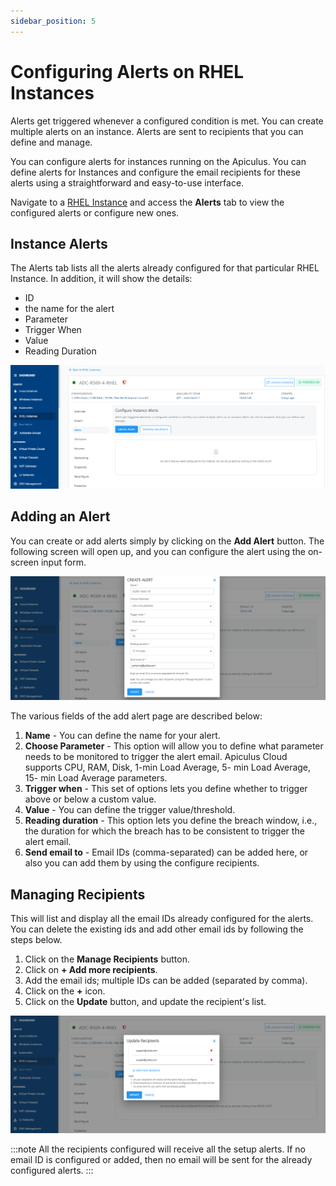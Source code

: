 ```yaml
---
sidebar_position: 5
---
```

# Configuring Alerts on RHEL Instances

Alerts get triggered whenever a configured condition is met. You can create multiple alerts on an instance. Alerts are sent to recipients that you can define and manage.

You can configure alerts for instances running on the Apiculus. You can define alerts for Instances and configure the email recipients for these alerts using a straightforward and easy-to-use interface.

Navigate to a [RHEL Instance](AboutRHELInstances.md) and access the **Alerts** tab to view the configured alerts or configure new ones.
## Instance Alerts

The Alerts tab lists all the alerts already configured for that particular RHEL Instance. In addition, it will show the details:
- ID
- the name for the alert
- Parameter
- Trigger When
- Value
- Reading Duration

![Configuring Alerts on RHEL Instances](img/ConfiguringAlerts1.png)

## Adding an Alert

You can create or add alerts simply by clicking on the **Add Alert** button. The following screen will open up, and you can configure the alert using the on-screen input form.

![Configuring Alerts on Linux Instances](img/ConfiguringAlerts2.png)

The various fields of the add alert page are described below:

1. **Name** - You can define the name for your alert.
2. **Choose Parameter** - This option will allow you to define what parameter needs to be monitored to trigger the alert email. Apiculus Cloud supports CPU, RAM, Disk, 1-min Load Average, 5- min Load Average, 15- min Load Average parameters.
3. **Trigger when** - This set of options lets you define whether to trigger above or below a custom value.
4. **Value** - You can define the trigger value/threshold.
5. **Reading duration** - This option lets you define the breach window, i.e., the duration for which the breach has to be consistent to trigger the alert email.
6. **Send email to** - Email IDs (comma-separated) can be added here, or also you can add them by using the configure recipients.

## Managing Recipients

This will list and display all the email IDs already configured for the alerts. You can delete the existing ids and add other email ids by following the steps below.

1. Click on the **Manage Recipients** button.
2. Click on **+ Add more recipients**.
3. Add the email ids; multiple IDs can be added (separated by comma).
4. Click on the **+** icon.
5. Click on the **Update** button, and update the recipient's list.

![Configuring Alerts on Linux Instances](img/ConfiguringAlerts3.png)

:::note
All the recipients configured will receive all the setup alerts. If no email ID is configured or added, then no email will be sent for the already configured alerts.
:::



